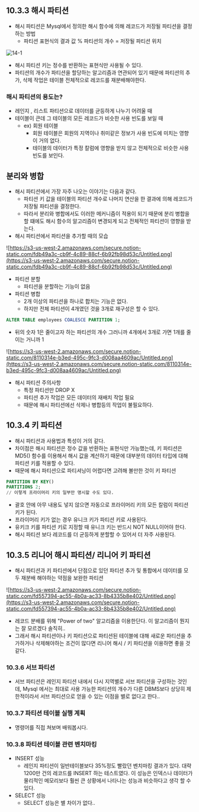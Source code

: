 ## 10.3.3 해시 파티션

- 해시 파티션은 Mysql에서 정의한 해시 함수에 의해 레코드가 저장될 파티션을 결정하는 방법
    - 파티션 표현식의 결과 값 % 파티션의 개수 = 저장될 파티션 위치

![14-1](../images/사진4.jpeg)

- 해시 파티션 키는 정수를 반환하는 표현식만 사용될 수 있다.
- 파티션의 개수가 파티션을 할당하는 알고리즘과 연관되어 있기 때문에 파티션의 추가, 삭제 작업은 테이블 전체적으로 레코드를 재분배해야한다.

### 해시 파티션의 용도는?

- 레인지 , 리스트 파티션으로 데이터를 균등하게 나누기 어려울 때
- 테이블이 큰데 그 테이블의 모든 레코드가 비슷한 사용 빈도를 보일 때
    - ex) 회원 테이블
        - 회원 테이블은 회원의 지역이나 취미같은 정보가 사용 빈도에 미치는 영향이 거의 없다.
        - 테이블의 데이터가 특정 칼럼에 영향을 받지 않고 전체적으로 비슷한 사용빈도를 보인다.

## 분리와 병합

- 해시 파티션에서 가장 자주 나오는 이야기는 다음과 같다.
    - 파티션 키 값을 테이블의 파티션 개수로 나머지 연산을 한 결과에 의해 레코드가 저장될 파티션을 결정한다.
    - 따라서 분리와 병합에서도 이러한 메커니즘이 적용이 되기 때문에 분리 병합을 할 떄에도 해시 함수의 알고리즘이 변경되게 되고 전체적인 파티션이 영향을 받는다.
- 해시 파티션에서 파티션을 추가할 때의 모습

![https://s3-us-west-2.amazonaws.com/secure.notion-static.com/fdb49a3c-cb9f-4c89-88cf-6b92fb98d53c/Untitled.png](https://s3-us-west-2.amazonaws.com/secure.notion-static.com/fdb49a3c-cb9f-4c89-88cf-6b92fb98d53c/Untitled.png)

- 파티션 분할
    - 파티션을 분할하는 기능이 없음
- 파티션 병합
    - 2개 이상의 파티션을 하나로 합치는 기능은 없다.
    - 하지만 전체 파티션이 4개였던 것을 3개로 재구성은 할 수 있다.

```sql
ALTER TABLE employees COALESCE PARTITION 1;
```

- 뒤의 숫자 1은 줄이고자 하는 파티션의 개수 그러니까 4개에서 3개로 가면 1개를 줄이는 거니까 1

![https://s3-us-west-2.amazonaws.com/secure.notion-static.com/8110314e-b3ed-495c-9fc3-d008aa4609ac/Untitled.png](https://s3-us-west-2.amazonaws.com/secure.notion-static.com/8110314e-b3ed-495c-9fc3-d008aa4609ac/Untitled.png)

- 해시 파티션 주의사항
    - 특정 파티션만  DROP X
    - 파티션 추가 작업은 모든 데이터의 재배치 작업 필요
    - 때문에 해시 파티션에선 삭제나 병합등의 작업이 불필요하다.

## 10.3.4 키 파티션

- 해시 파티션과 사용법과 특성이 거의 같다.
- 차이점은 해시 파티션은 정수 값을 반환하는 표현식만 가능했는데, 키 파티션은 MD5() 함수를 이용해서 해시 값을 계산하기 때문에 대부분의 데이터 타입에 대해 파티션 키를 적용할 수 있다.
- 때문에 해시 파티션으로 파티셔닝이 어렵다면 고려해 볼만한 것이 키 파티션

```sql
PARTITION BY KEY()
PARTITIONS 2;
// 이렇게 프라이머리 키의 일부만 명시할 수도 있다. 
```

- 괄호 안에 아무 내용도 넣지 않으면 자동으로 프라이머리 키의 모든 칼럼이 파티션 키가 된다.
- 프라이머리 키가 없는 경우 유니크 키가 파티션 키로 사용된다.
- 유키크 키를 파티션 키로 지정할 때 유니크 키는 반드시 NOT NULL이어야 한다.
- 해시 파티션 보다 레코드를 더 균등하게 분할할 수 있어서 더 자주 사용된다.

## 10.3.5 리니어 해시 파티션/ 리니어 키 파티션

- 해시 파티션과 키 파티션에서 단점으로 있던 파티션 추가 및 통합에서 데이터를 모두 재분배 해야하는 약점을 보완한 파티션

![https://s3-us-west-2.amazonaws.com/secure.notion-static.com/fd557394-ac55-4b0a-ac33-8b4335b8e402/Untitled.png](https://s3-us-west-2.amazonaws.com/secure.notion-static.com/fd557394-ac55-4b0a-ac33-8b4335b8e402/Untitled.png)

- 레코드 분배를 위해 "Power of two" 알고리즘을 이용한단다. 이 알고리즘이 뭔지는 잘 모르겠다 솔직히..
- 그래서 해시 파티션이나 키 파티션으로 파티션된 테이블에 대해 새로운 파티션을 추가하거나 삭제해야하는 조건이 많다면 리니어 해시 / 키 파티션을 이용하면 좋을 것 같다.

### 10.3.6 서브 파티션

- 서브 파티션은 레인지 파티션 내에서 다시 지역별로 서브 파티션을 구성하는 것인데, Mysql 에서는 최대로 사용 가능한 파티션의 개수가 다른 DBMS보다 상당히 제한적이라서 서브 파티션으로 얻을 수 있는 이점을 별로 없다고 한다..

### 10.3.7 파티션 테이블 실행 계획

- 명령어를 직접 쳐보며 배워봅시다.

### 10.3.8 파티션 테이블 관련 벤치마킹

- INSERT 성능
    - 레인지 파티션이 일반테이블보다 35%정도 빨랐던 벤치마킹 결과가 있다. 대략 1200만 건의 레코드를   INSERT 하는 테스트였다. 이 성능은 인덱스나 데이터가 물리적인 메모리보다 훨씬 큰 상황에서 나타나는 성능과 비슷하다고 생각 할 수 있다.
- SELECT 성능
    - SELECT 성능은 별 차이가 없다..
